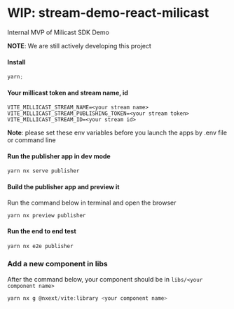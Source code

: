 # WIP: stream-demo-react-milicast

Internal MVP of Milicast SDK Demo

**NOTE**: We are still actively developing this project

#### Install

```javascript
yarn;
```

#### Your millicast token and stream name, id

```
VITE_MILLICAST_STREAM_NAME=<your stream name>
VITE_MILLICAST_STREAM_PUBLISHING_TOKEN=<your stream token>
VITE_MILLICAST_STREAM_ID=<your stream id>
```

**Note**: please set these env variables before you launch the apps by .env file or command line

#### Run the publisher app in dev mode

```javascript
yarn nx serve publisher
```

#### Build the publisher app and preview it

Run the command below in terminal and open the browser

```javascript
yarn nx preview publisher
```

#### Run the end to end test

```javascript
yarn nx e2e publisher
```

### Add a new component in libs
After the command below, your component should be in `libs/<your component name>`
```javascript
yarn nx g @nxext/vite:library <your component name> 
```
